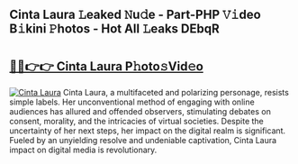 ## Cinta Laura 𝙻eaked 𝙽u𝚍e - Part-PHP 𝚅𝚒deo B𝚒kini 𝙿hotos - Hot All 𝙻eaks DEbqR

# <h2><a href="http://ld3304.urlbe.top/?page=Cinta+Laura">🔗🔗👉👉 Cinta Laura P𝚑oto𝚜Vid𝚎o</a></h2>

[![Cinta Laura](https://i.imgur.com/eBuTRDB.gif)](http://ld3304.urlbe.top/?page=Cinta+Laura)
Cinta Laura, a multifaceted and polarizing personage, resists simple labels. Her unconventional method of engaging with online audiences has allured and offended observers, stimulating debates on consent, morality, and the intricacies of virtual societies. Despite the uncertainty of her next steps, her impact on the digital realm is significant. Fueled by an unyielding resolve and undeniable captivation, Cinta Laura impact on digital media is revolutionary.
